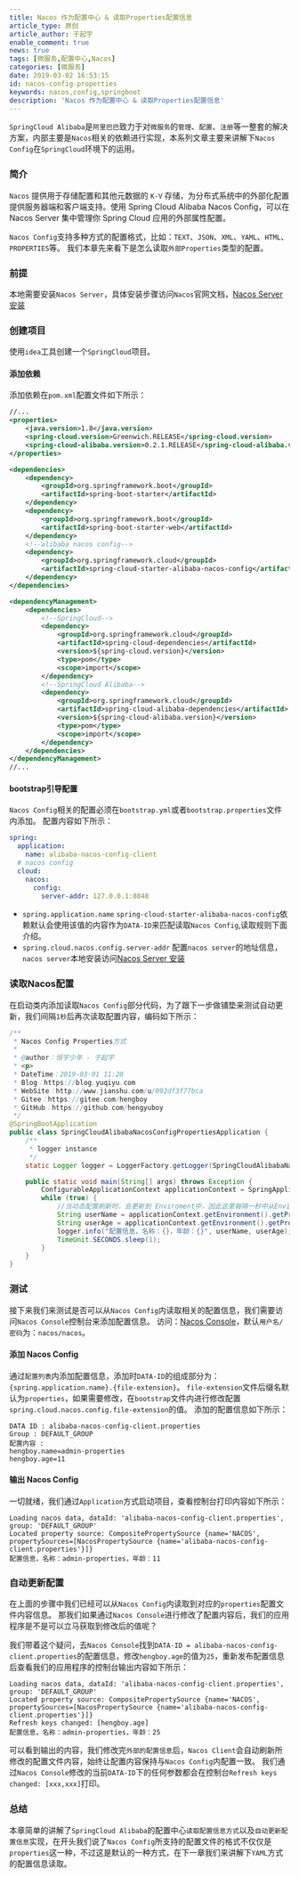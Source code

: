 ```yaml
---
title: Nacos 作为配置中心 & 读取Properties配置信息
article_type: 原创
article_author: 于起宇
enable_comment: true
news: true
tags: [微服务,配置中心,Nacos]
categories: [微服务]
date: 2019-03-02 16:53:15
id: nacos-config-properties
keywords: nacos,config,springboot
description: 'Nacos 作为配置中心 & 读取Properties配置信息'
---
```

`SpringCloud Alibaba`是`阿里巴巴`致力于对`微服务`的`管理`、`配置`、`注册`等一整套的解决方案，内部主要是`Nacos`相关的依赖进行实现，本系列文章主要来讲解下`Nacos Config`在`SpringCloud`环境下的运用。
<!--more-->
### 简介
`Nacos` 提供用于存储配置和其他元数据的 `K-V` 存储，为分布式系统中的外部化配置提供服务器端和客户端支持。使用 Spring Cloud Alibaba Nacos Config，可以在 Nacos Server 集中管理你 Spring Cloud 应用的外部属性配置。

`Nacos Config`支持多种方式的配置格式，比如：`TEXT`、`JSON`、`XML`、`YAML`、`HTML`、`PROPERTIES`等。
我们本章先来看下是怎么读取`外部Properties`类型的配置。
### 前提
本地需要安装`Nacos Server`，具体安装步骤访问`Nacos`官网文档，[Nacos Server 安装](https://nacos.io/zh-cn/docs/quick-start.html)
### 创建项目
使用`idea`工具创建一个`SpringCloud`项目。
#### 添加依赖 
添加依赖在`pom.xml`配置文件如下所示：
```xml
//...
<properties>
    <java.version>1.8</java.version>
    <spring-cloud.version>Greenwich.RELEASE</spring-cloud.version>
    <spring-cloud-alibaba.version>0.2.1.RELEASE</spring-cloud-alibaba.version>
</properties>

<dependencies>
    <dependency>
        <groupId>org.springframework.boot</groupId>
        <artifactId>spring-boot-starter</artifactId>
    </dependency>
    <dependency>
        <groupId>org.springframework.boot</groupId>
        <artifactId>spring-boot-starter-web</artifactId>
    </dependency>
    <!--alibaba nacos config-->
    <dependency>
        <groupId>org.springframework.cloud</groupId>
        <artifactId>spring-cloud-starter-alibaba-nacos-config</artifactId>
    </dependency>
</dependencies>

<dependencyManagement>
    <dependencies>
        <!--SpringCloud-->
        <dependency>
            <groupId>org.springframework.cloud</groupId>
            <artifactId>spring-cloud-dependencies</artifactId>
            <version>${spring-cloud.version}</version>
            <type>pom</type>
            <scope>import</scope>
        </dependency>
        <!--SpringCloud Alibaba-->
        <dependency>
            <groupId>org.springframework.cloud</groupId>
            <artifactId>spring-cloud-alibaba-dependencies</artifactId>
            <version>${spring-cloud-alibaba.version}</version>
            <type>pom</type>
            <scope>import</scope>
        </dependency>
    </dependencies>
</dependencyManagement>
//...
```
#### bootstrap引导配置
`Nacos Config`相关的配置必须在`bootstrap.yml`或者`bootstrap.properties`文件内添加。
配置内容如下所示：
```yaml
spring:
  application:
    name: alibaba-nacos-config-client
  # nacos config  
  cloud:
    nacos:
      config:
        server-addr: 127.0.0.1:8848

```
- `spring.application.name`
`spring-cloud-starter-alibaba-nacos-config`依赖默认会使用该值的内容作为`DATA-ID`来匹配读取`Nacos Config`,读取规则下面介绍。
- `spring.cloud.nacos.config.server-addr`
配置`nacos server`的地址信息，`nacos server`本地安装访问[Nacos Server 安装](https://nacos.io/zh-cn/docs/quick-start.html)
### 读取Nacos配置
在启动类内添加读取`Nacos Config`部分代码，为了跟下一步做铺垫来测试自动更新，我们间隔`1秒`后再次读取配置内容，编码如下所示：
```java
/**
 * Nacos Config Properties方式
 *
 * @author：恒宇少年 - 于起宇
 * <p>
 * DateTime：2019-03-01 11:20
 * Blog：https://blog.yuqiyu.com
 * WebSite：http://www.jianshu.com/u/092df3f77bca
 * Gitee：https://gitee.com/hengboy
 * GitHub：https://github.com/hengyuboy
 */
@SpringBootApplication
public class SpringCloudAlibabaNacosConfigPropertiesApplication {
    /**
     * logger instance
     */
    static Logger logger = LoggerFactory.getLogger(SpringCloudAlibabaNacosConfigPropertiesApplication.class);

    public static void main(String[] args) throws Exception {
        ConfigurableApplicationContext applicationContext = SpringApplication.run(SpringCloudAlibabaNacosConfigPropertiesApplication.class, args);
        while (true) {
            //当动态配置刷新时，会更新到 Enviroment中，因此这里每隔一秒中从Enviroment中获取配置
            String userName = applicationContext.getEnvironment().getProperty("hengboy.name");
            String userAge = applicationContext.getEnvironment().getProperty("hengboy.age");
            logger.info("配置信息，名称：{}，年龄：{}", userName, userAge);
            TimeUnit.SECONDS.sleep(1);
        }
    }
}
```
### 测试
接下来我们来测试是否可以从`Nacos Config`内读取相关的配置信息，我们需要访问`Nacos Console`控制台来添加配置信息。
访问：[Nacos Console](http://127.0.0.1:8848/nacos/#/login)，默认`用户名/密码`为：`nacos/nacos`。
#### 添加 Nacos Config
通过`配置列表`内添加配置信息，添加时`DATA-ID`的组成部分为：`{spring.application.name}.{file-extension}`。
`file-extension`文件后缀名默认为`properties`，如果需要修改，在`bootstrap`文件内进行修改配置`spring.cloud.nacos.config.file-extension`的值。
添加的配置信息如下所示：
```
DATA ID : alibaba-nacos-config-client.properties
Group : DEFAULT_GROUP
配置内容 : 
hengboy.name=admin-properties
hengboy.age=11
```
#### 输出 Nacos Config
一切就绪，我们通过`Application`方式启动项目，查看控制台打印内容如下所示：
```
Loading nacos data, dataId: 'alibaba-nacos-config-client.properties', group: 'DEFAULT_GROUP'
Located property source: CompositePropertySource {name='NACOS', propertySources=[NacosPropertySource {name='alibaba-nacos-config-client.properties'}]}
配置信息，名称：admin-properties，年龄：11
```

### 自动更新配置

在上面的步骤中我们已经可以从`Nacos Config`内读取到对应的`properties`配置文件内容信息。
那我们如果通过`Nacos Console`进行修改了配置内容后，我们的应用程序是不是可以立马获取到修改后的值呢？

我们带着这个疑问，去`Nacos Console`找到`DATA-ID = alibaba-nacos-config-client.properties`的配置信息，修改`hengboy.age`的值为`25`，重新发布配置信息后查看我们的应用程序的控制台输出内容如下所示：
```
Loading nacos data, dataId: 'alibaba-nacos-config-client.properties', group: 'DEFAULT_GROUP'
Located property source: CompositePropertySource {name='NACOS', propertySources=[NacosPropertySource {name='alibaba-nacos-config-client.properties'}]}
Refresh keys changed: [hengboy.age]
配置信息，名称：admin-properties，年龄：25
```
可以看到输出的内容，我们修改完`外部的配置信息`后，`Nacos Client`会自动刷新所修改的配置文件内容，始终让配置内容保持与`Nacos Config`内配置一致。
我们通过`Nacos Console`修改的当前`DATA-ID`下的任何参数都会在控制台`Refresh keys changed: [xxx,xxx]`打印。

### 总结
本章简单的讲解了`SpringCloud Alibaba`的配置中心`读取配置信息方式`以及`自动更新配置信息`实现，在开头我们说了`Nacos Config`所支持的配置文件的格式不仅仅是`properties`这一种，不过这是默认的一种方式，在下一章我们来讲解下`YAML`方式的配置信息读取。